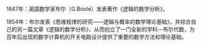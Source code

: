 1847年：英国数学家布尔（G.Boole）发表著作《逻辑的数学分析》。

1854年：布尔发表《思维规律的研究——逻辑与概率的数学理论基础》，并综合自己的另一篇文章《逻辑的数学分析》，从而创立了一门全新的学科－布尔代数，为百年后出现的数字计算机的开关电路设计提供了重要的数学方法和理论基础。